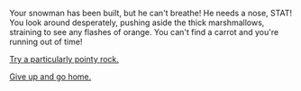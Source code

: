 Your snowman has been built, but he can't breathe! He needs a nose, STAT! 
You look around desperately, pushing aside the thick marshmallows, 
straining to see any flashes of orange. You can't find a carrot and you're running out of time!

[Try a particularly pointy rock.](./pointy-rock/pointy-rock.md)

[Give up and go home.](./give-up/give-up.md)